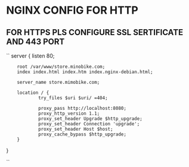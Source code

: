 # NGINX CONFIG FOR HTTP
## FOR HTTPS PLS CONFIGURE SSL SERTIFICATE AND 443 PORT
``
 server {
        listen 80;

        root /var/www/store.minobike.com;
        index index.html index.htm index.nginx-debian.html;

        server_name store.mimobike.com;

        location / {
                try_files $uri $uri/ =404;

                proxy_pass http://localhost:8080;
                proxy_http_version 1.1;
                proxy_set_header Upgrade $http_upgrade;
                proxy_set_header Connection 'upgrade';
                proxy_set_header Host $host;
                proxy_cache_bypass $http_upgrade;
        }
}



``